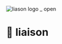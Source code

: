 ![liason logo _ open](https://github.com/user-attachments/assets/a1b9b949-146a-48ca-b929-7114915517e2)
# 🦉 liaison

